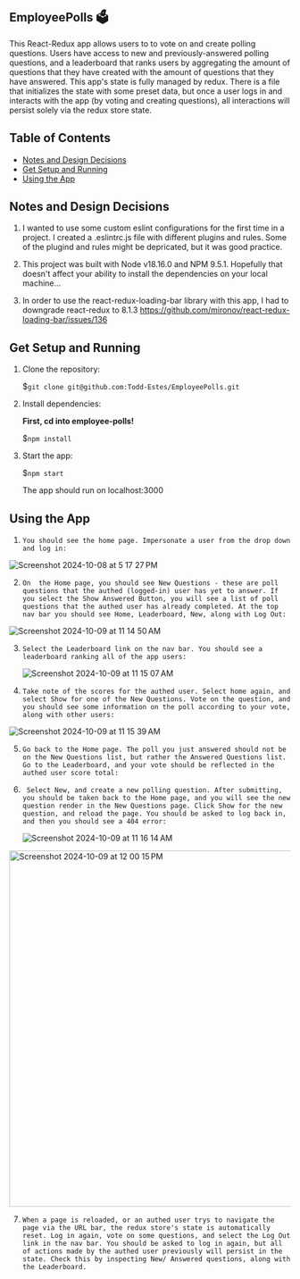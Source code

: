 ## EmployeePolls 🗳️

This React-Redux app allows users to to vote on and create polling questions. Users have access to new and previously-answered polling questions, and a leaderboard that ranks users by aggregating the amount of questions that they have created with the amount of questions that they have answered. This app's state is fully managed by redux. There is a file that initializes the state with some preset data, but once a user logs in and interacts with the app (by voting and creating questions), all interactions will persist solely  via the redux store state.


## Table of Contents
- [Notes and Design Decisions](#notes-and-design-decisions)
- [Get Setup and Running](#get-setup-and-running)
- [Using the App](#using-the-app)


## Notes and Design Decisions
1. I wanted to use some custom eslint configurations for the first time in a project. I created a .eslintrc.js file with different plugins and rules. Some of the plugind and rules might be depricated, but it was good practice.

2. This project was built with Node v18.16.0 and NPM 9.5.1. Hopefully that doesn't affect your ability to install the dependencies on your local machine...

3. In order to use the react-redux-loading-bar library with this app, I had to downgrade react-redux to 8.1.3
 https://github.com/mironov/react-redux-loading-bar/issues/136

## Get Setup and Running

1. Clone the repository:

    $`git clone git@github.com:Todd-Estes/EmployeePolls.git`

2. Install dependencies:

    **First, cd into employee-polls!**
   
    $`npm install`

4. Start the app:

    $`npm start`

    The app should run on localhost:3000
   
## Using the App
1. `You should see the home page. Impersonate a user from the drop down and log in:`


![Screenshot 2024-10-08 at 5 17 27 PM](https://github.com/user-attachments/assets/409121c7-6977-4c47-949d-fe48e4890e63)


   
2. `On  the Home page, you should see New Questions - these are poll questions that the authed (logged-in) user has yet to answer. If you select the Show Answered Button, you will see a list of poll questions that the authed user has already completed. At the top nav bar you should see Home, Leaderboard, New, along with Log Out:`
   
![Screenshot 2024-10-09 at 11 14 50 AM](https://github.com/user-attachments/assets/4009757c-459b-41cc-9f3e-6bc1d914d930)


3. `Select the Leaderboard link on the nav bar. You should see a leaderboard ranking all of the app users:`

   ![Screenshot 2024-10-09 at 11 15 07 AM](https://github.com/user-attachments/assets/d4e29c94-eb74-46a0-847b-d4b8c3c08450)

4. `Take note of the scores for the authed user. Select home again, and select Show for one of the New Questions. Vote on the question, and you should see some information on the poll according to your vote, along with other users:`

![Screenshot 2024-10-09 at 11 15 39 AM](https://github.com/user-attachments/assets/374e73ec-ea85-492f-92e5-6bb0832ba522)

5. `Go back to the Home page. The poll you just answered should not be on the New Questions list, but rather the Answered Questions list. Go to the Leaderboard, and your vote should be reflected in the authed user score total:`




6. ` Select New, and create a new polling question. After submitting, you should be taken back to the Home page, and you will see the new question render in the New Questions page. Click Show for the new question, and reload the page. You should be asked to log back in, and then you should see a 404 error:`

   ![Screenshot 2024-10-09 at 11 16 14 AM](https://github.com/user-attachments/assets/1c993e6a-828b-4179-851f-b313ab287946)

  <img width="638" alt="Screenshot 2024-10-09 at 12 00 15 PM" src="https://github.com/user-attachments/assets/be3ed7ff-7d66-4485-8eab-bf835231c706">


7. `When a page is reloaded, or an authed user trys to navigate the page via the URL bar, the redux store's state is automatically reset. Log in again, vote on some questions, and select the Log Out link in the nav bar. You should be asked to log in again, but all of actions made by the authed user previously will persist in the state. Check this by inspecting New/ Answered questions, along with the Leaderboard.`
